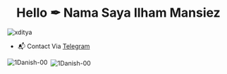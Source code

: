 <h1 align="center">Hello ✒ Nama Saya Ilham Mansiez</h1>
<p align="left"> <img src="https://komarev.com/ghpvc/?username=1Danish-00&label=Profile%20views&color=0e75b6&style=plastic" alt="xditya" /> </p>

- 📬 Contact Via [Telegram](https://t.me/danish_00)


<p><img align="left" src="https://github-readme-stats.vercel.app/api/top-langs?username=1Danish-00&show_icons=true&theme=tokyonight&locale=en&layout=compact" alt="1Danish-00" /></p>

<p>&nbsp;<img align="center" src="https://github-readme-stats.vercel.app/api?username=1Danish-00&show_icons=true&theme=tokyonight&locale=en" alt="1Danish-00" /></p>
